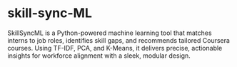 # skill-sync-ML
SkillSyncML is a Python-powered machine learning tool that matches interns to job roles, identifies skill gaps, and recommends tailored Coursera courses. Using TF-IDF, PCA, and K-Means, it delivers precise, actionable insights for workforce alignment with a sleek, modular design.
